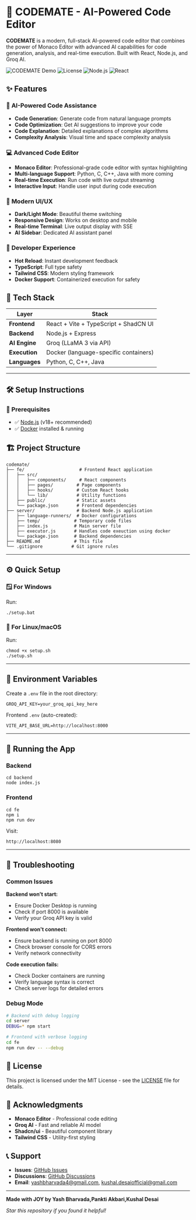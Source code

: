 # 🚀 CODEMATE - AI-Powered Code Editor

**CODEMATE** is a modern, full-stack AI-powered code editor that combines the power of Monaco Editor with advanced AI capabilities for code generation, analysis, and real-time execution. Built with React, Node.js, and Groq AI.

![CODEMATE Demo](https://img.shields.io/badge/Status-Active-brightgreen)
![License](https://img.shields.io/badge/License-MIT-blue)
![Node.js](https://img.shields.io/badge/Node.js-18+-green)
![React](https://img.shields.io/badge/React-18+-blue)

## ✨ Features

### 🤖 **AI-Powered Code Assistance**
- **Code Generation**: Generate code from natural language prompts
- **Code Optimization**: Get AI suggestions to improve your code
- **Code Explanation**: Detailed explanations of complex algorithms
- **Complexity Analysis**: Visual time and space complexity analysis

### 💻 **Advanced Code Editor**
- **Monaco Editor**: Professional-grade code editor with syntax highlighting
- **Multi-language Support**: Python, C, C++, Java with more coming
- **Real-time Execution**: Run code with live output streaming
- **Interactive Input**: Handle user input during code execution

### 🎨 **Modern UI/UX**
- **Dark/Light Mode**: Beautiful theme switching
- **Responsive Design**: Works on desktop and mobile
- **Real-time Terminal**: Live output display with SSE
- **AI Sidebar**: Dedicated AI assistant panel

### 🔧 **Developer Experience**
- **Hot Reload**: Instant development feedback
- **TypeScript**: Full type safety
- **Tailwind CSS**: Modern styling framework
- **Docker Support**: Containerized execution for safety

## 🧠 Tech Stack

| Layer       | Stack                                 |
|-------------|----------------------------------------|
| **Frontend** | React + Vite + TypeScript + ShadCN UI |
| **Backend**  | Node.js + Express                     |
| **AI Engine**| Groq (LLaMA 3 via API)                |
| **Execution**| Docker (language-specific containers) |
| **Languages**| Python, C, C++, Java                  |

---

## 🛠️ Setup Instructions

### 🔁 Prerequisites

- ✅ [Node.js](https://nodejs.org/) (v18+ recommended)
- ✅ [Docker](https://www.docker.com/) installed & running

## 🏗️ Project Structure

```
codemate/
├── fe/                     # Frontend React application
│   ├── src/
│   │   ├── components/     # React components
│   │   ├── pages/         # Page components
│   │   ├── hooks/         # Custom React hooks
│   │   └── lib/           # Utility functions
│   ├── public/            # Static assets
│   └── package.json       # Frontend dependencies
├── server/                # Backend Node.js application
│   ├── language-runners/  # Docker configurations
│   ├── temp/             # Temporary code files
│   ├── index.js          # Main server file
│   ├── executor.js       # Handles code exeuction using docker
│   └── package.json      # Backend dependencies
├── README.md             # This file
└── .gitignore           # Git ignore rules
```

---

## ⚙️ Quick Setup

### 🪟 For Windows

Run:

    ./setup.bat

### 🐧 For Linux/macOS

Run:

    chmod +x setup.sh
    ./setup.sh

---

## 🔑 Environment Variables

Create a `.env` file in the root directory:

    GROQ_API_KEY=your_groq_api_key_here

Frontend `.env` (auto-created):

    VITE_API_BASE_URL=http://localhost:8000

---

## 🧪 Running the App

### Backend

    cd backend
    node index.js

### Frontend

    cd fe
    npm i
    npm run dev

Visit:

    http://localhost:8080

---

## 🐛 Troubleshooting

### Common Issues

**Backend won't start:**
- Ensure Docker Desktop is running
- Check if port 8000 is available
- Verify your Groq API key is valid

**Frontend won't connect:**
- Ensure backend is running on port 8000
- Check browser console for CORS errors
- Verify network connectivity

**Code execution fails:**
- Check Docker containers are running
- Verify language syntax is correct
- Check server logs for detailed errors

### Debug Mode
```bash
# Backend with debug logging
cd server
DEBUG=* npm start

# Frontend with verbose logging
cd fe
npm run dev -- --debug
```

## 📄 License

This project is licensed under the MIT License - see the [LICENSE](LICENSE) file for details.

## 🙏 Acknowledgments

- **Monaco Editor** - Professional code editing
- **Groq AI** - Fast and reliable AI model
- **Shadcn/ui** - Beautiful component library
- **Tailwind CSS** - Utility-first styling

## 📞 Support

- **Issues**: [GitHub Issues](https://github.com/yourusername/codemate/issues)
- **Discussions**: [GitHub Discussions](https://github.com/yourusername/codemate/discussions)
- **Email**: yashbharvada4@gmail.com, kushal.desaiofficial@gmail.com

---

**Made with JOY by Yash Bharvada,Pankti Akbari,Kushal Desai**

*Star this repository if you found it helpful!* 

